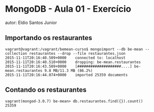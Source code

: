 # MongoDB - Aula 01 - Exercício
autor: Eldio Santos Junior

## Importando os restaurantes

  ```
  vagrant@vagrant:/vagrant/bemean-curso$ mongoimport --db be-mean --collection restaurantes --drop --file restaurantes.json
  2015-11-11T20:16:40.509+0000    connected to: localhost
  2015-11-11T20:16:40.510+0000    dropping: be-mean.restaurantes
  2015-11-11T20:16:43.509+0000    [####################....] be-mean.restaurantes 9.8 MB/11.3 MB (86.2%)
  2015-11-11T20:16:44.074+0000    imported 25359 documents

  ```

## Contando os restaurantes

  ```
  vagrant(mongod-3.0.7) be-mean> db.restaurantes.find({}).count()
  25359
  ```
